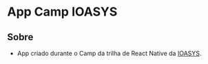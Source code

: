 # App Camp IOASYS

## Sobre

* App criado durante o Camp da trilha de React Native da [IOASYS](https://ioasys.com.br/).
